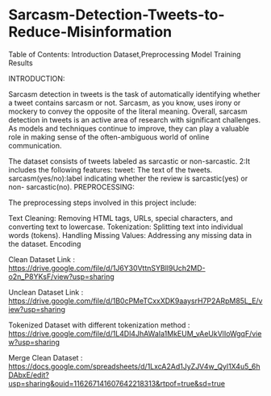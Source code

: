 # Sarcasm-Detection-Tweets-to-Reduce-Misinformation

Table of Contents: Introduction Dataset,Preprocessing Model Training Results

INTRODUCTION:

Sarcasm detection in tweets is the task of automatically identifying whether a tweet contains sarcasm or not. Sarcasm, as you know, uses irony or mockery to convey the opposite of the literal meaning. Overall, sarcasm detection in tweets is an active area of research with significant challenges. As models and techniques continue to improve, they can play a valuable role in making sense of the often-ambiguous world of online communication.

The dataset consists of tweets labeled as sarcastic or non-sarcastic. 2:It includes the following features: tweet: The text of the tweets. sarcasm(yes/no):label indicating whether the review is sarcastic(yes) or non- sarcastic(no). PREPROCESSING:

The preprocessing steps involved in this project include:

Text Cleaning: Removing HTML tags, URLs, special characters, and converting text to lowercase. Tokenization: Splitting text into individual words (tokens). Handling Missing Values: Addressing any missing data in the dataset. Encoding



Clean Dataset Link : https://drive.google.com/file/d/1J6Y30VttnSYBll9Uch2MD-o2n_P8YKsF/view?usp=sharing

Unclean Dataset Link : https://drive.google.com/file/d/1B0cPMeTCxxXDK9aaysrH7P2ARpM85L_E/view?usp=sharing

Tokenized Dataset with different tokenization method : https://drive.google.com/file/d/1L4Dl4JhAWaIa1MkEUM_vAeUkVlIoWgqF/view?usp=sharing

Merge Clean Dataset : https://docs.google.com/spreadsheets/d/1LxcA2Ad1JyZJV4w_Qyl1X4u5_6hDAbxE/edit?usp=sharing&ouid=116267141607642218313&rtpof=true&sd=true
